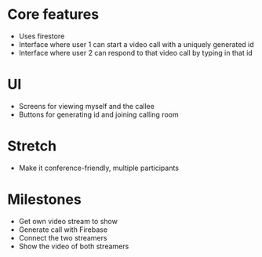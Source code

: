 # Core features

- Uses firestore
- Interface where user 1 can start a video call with a uniquely generated id
- Interface where user 2 can respond to that video call by typing in that id

# UI

- Screens for viewing myself and the callee
- Buttons for generating id and joining calling room

# Stretch

- Make it conference-friendly, multiple participants

# Milestones

- Get own video stream to show
- Generate call with Firebase
- Connect the two streamers
- Show the video of both streamers
